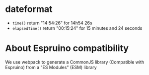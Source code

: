 # dateformat
- `time()` return "14:54:26" for 14h54 26s
- `elapsedTime()` return "00:15:24" for 15 minutes and 24 seconds

# About Espruino compatibility
We use webpack to generate a CommonJS library (Compatible with Espruino) from a "ES Modules" (ESM) library
